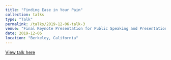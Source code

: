 ```yaml
---
title: "Finding Ease in Your Pain"
collection: talks
type: "Talk"
permalink: /talks/2019-12-06-talk-3
venue: "Final Keynote Presentation for Public Speaking and Presentations at UC Berkeley"
date: 2019-12-06
location: "Berkeley, California"
---
```


[View talk here](https://www.youtube.com/watch?v=UQWxlBRmTII)
